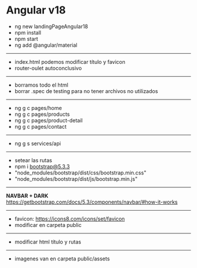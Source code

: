 # Angular v18

 - ng new landingPageAngular18
 - npm install
 - npm start
 - ng add @angular/material
---
 - index.html podemos modificar título y favicon
 - router-oulet autoconclusivo
---
 - borramos todo el html
 - borrar .spec de testing para no tener archivos no utilizados
---
 - ng g c pages/home
 - ng g c pages/products
 - ng g c pages/product-detail
 - ng g c pages/contact
---
 - ng g s services/api
---
 - setear las rutas
 - npm i bootstrap@5.3.3
 - "node_modules/bootstrap/dist/css/bootstrap.min.css"
 - "node_modules/bootstrap/dist/js/bootstrap.min.js"

---
**NAVBAR + DARK**
https://getbootstrap.com/docs/5.3/components/navbar/#how-it-works

---
 - favicon: https://icons8.com/icons/set/favicon
 - modificar en carpeta public
   
---
 - modificar html título y rutas
   
---
 - imagenes van en carpeta public/assets
